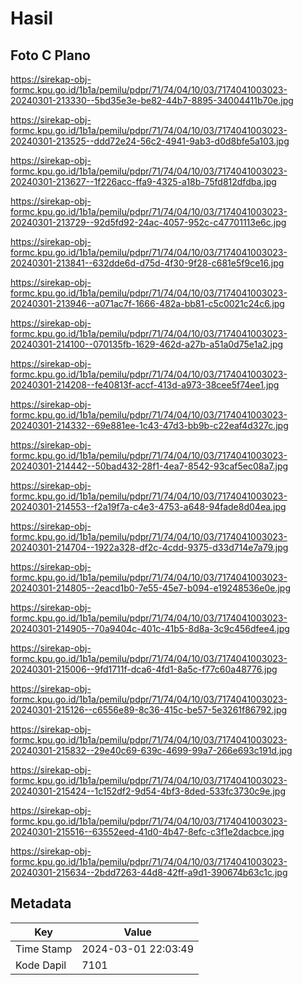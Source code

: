 # Hasil

## Foto C Plano

https://sirekap-obj-formc.kpu.go.id/1b1a/pemilu/pdpr/71/74/04/10/03/7174041003023-20240301-213330--5bd35e3e-be82-44b7-8895-34004411b70e.jpg

https://sirekap-obj-formc.kpu.go.id/1b1a/pemilu/pdpr/71/74/04/10/03/7174041003023-20240301-213525--ddd72e24-56c2-4941-9ab3-d0d8bfe5a103.jpg

https://sirekap-obj-formc.kpu.go.id/1b1a/pemilu/pdpr/71/74/04/10/03/7174041003023-20240301-213627--1f226acc-ffa9-4325-a18b-75fd812dfdba.jpg

https://sirekap-obj-formc.kpu.go.id/1b1a/pemilu/pdpr/71/74/04/10/03/7174041003023-20240301-213729--92d5fd92-24ac-4057-952c-c47701113e6c.jpg

https://sirekap-obj-formc.kpu.go.id/1b1a/pemilu/pdpr/71/74/04/10/03/7174041003023-20240301-213841--632dde6d-d75d-4f30-9f28-c681e5f9ce16.jpg

https://sirekap-obj-formc.kpu.go.id/1b1a/pemilu/pdpr/71/74/04/10/03/7174041003023-20240301-213946--a071ac7f-1666-482a-bb81-c5c0021c24c6.jpg

https://sirekap-obj-formc.kpu.go.id/1b1a/pemilu/pdpr/71/74/04/10/03/7174041003023-20240301-214100--070135fb-1629-462d-a27b-a51a0d75e1a2.jpg

https://sirekap-obj-formc.kpu.go.id/1b1a/pemilu/pdpr/71/74/04/10/03/7174041003023-20240301-214208--fe40813f-accf-413d-a973-38cee5f74ee1.jpg

https://sirekap-obj-formc.kpu.go.id/1b1a/pemilu/pdpr/71/74/04/10/03/7174041003023-20240301-214332--69e881ee-1c43-47d3-bb9b-c22eaf4d327c.jpg

https://sirekap-obj-formc.kpu.go.id/1b1a/pemilu/pdpr/71/74/04/10/03/7174041003023-20240301-214442--50bad432-28f1-4ea7-8542-93caf5ec08a7.jpg

https://sirekap-obj-formc.kpu.go.id/1b1a/pemilu/pdpr/71/74/04/10/03/7174041003023-20240301-214553--f2a19f7a-c4e3-4753-a648-94fade8d04ea.jpg

https://sirekap-obj-formc.kpu.go.id/1b1a/pemilu/pdpr/71/74/04/10/03/7174041003023-20240301-214704--1922a328-df2c-4cdd-9375-d33d714e7a79.jpg

https://sirekap-obj-formc.kpu.go.id/1b1a/pemilu/pdpr/71/74/04/10/03/7174041003023-20240301-214805--2eacd1b0-7e55-45e7-b094-e19248536e0e.jpg

https://sirekap-obj-formc.kpu.go.id/1b1a/pemilu/pdpr/71/74/04/10/03/7174041003023-20240301-214905--70a9404c-401c-41b5-8d8a-3c9c456dfee4.jpg

https://sirekap-obj-formc.kpu.go.id/1b1a/pemilu/pdpr/71/74/04/10/03/7174041003023-20240301-215006--9fd1711f-dca6-4fd1-8a5c-f77c60a48776.jpg

https://sirekap-obj-formc.kpu.go.id/1b1a/pemilu/pdpr/71/74/04/10/03/7174041003023-20240301-215126--c6556e89-8c36-415c-be57-5e3261f86792.jpg

https://sirekap-obj-formc.kpu.go.id/1b1a/pemilu/pdpr/71/74/04/10/03/7174041003023-20240301-215832--29e40c69-639c-4699-99a7-266e693c191d.jpg

https://sirekap-obj-formc.kpu.go.id/1b1a/pemilu/pdpr/71/74/04/10/03/7174041003023-20240301-215424--1c152df2-9d54-4bf3-8ded-533fc3730c9e.jpg

https://sirekap-obj-formc.kpu.go.id/1b1a/pemilu/pdpr/71/74/04/10/03/7174041003023-20240301-215516--63552eed-41d0-4b47-8efc-c3f1e2dacbce.jpg

https://sirekap-obj-formc.kpu.go.id/1b1a/pemilu/pdpr/71/74/04/10/03/7174041003023-20240301-215634--2bdd7263-44d8-42ff-a9d1-390674b63c1c.jpg


## Metadata

| Key        | Value               |
| ---------- | ------------------- |
| Time Stamp | 2024-03-01 22:03:49 |
| Kode Dapil | 7101                |



